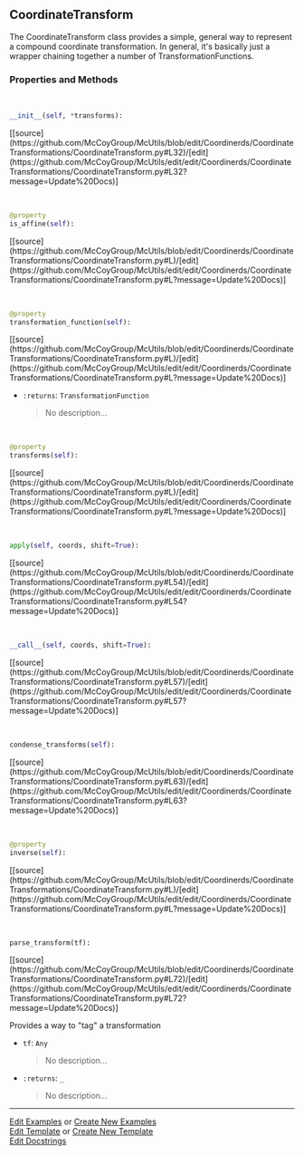 ## <a id="McUtils.Coordinerds.CoordinateTransformations.CoordinateTransform.CoordinateTransform">CoordinateTransform</a>
The CoordinateTransform class provides a simple, general way to represent a
compound coordinate transformation.
In general, it's basically just a wrapper chaining together a number of TransformationFunctions.

### Properties and Methods
<a id="McUtils.Coordinerds.CoordinateTransformations.CoordinateTransform.CoordinateTransform.__init__" class="docs-object-method">&nbsp;</a> 
```python
__init__(self, *transforms): 
```
<div class="docs-source-link" markdown="1">
[[source](https://github.com/McCoyGroup/McUtils/blob/edit/Coordinerds/CoordinateTransformations/CoordinateTransform.py#L32)/[edit](https://github.com/McCoyGroup/McUtils/edit/edit/Coordinerds/CoordinateTransformations/CoordinateTransform.py#L32?message=Update%20Docs)]
</div>

<a id="McUtils.Coordinerds.CoordinateTransformations.CoordinateTransform.CoordinateTransform.is_affine" class="docs-object-method">&nbsp;</a> 
```python
@property
is_affine(self): 
```
<div class="docs-source-link" markdown="1">
[[source](https://github.com/McCoyGroup/McUtils/blob/edit/Coordinerds/CoordinateTransformations/CoordinateTransform.py#L)/[edit](https://github.com/McCoyGroup/McUtils/edit/edit/Coordinerds/CoordinateTransformations/CoordinateTransform.py#L?message=Update%20Docs)]
</div>

<a id="McUtils.Coordinerds.CoordinateTransformations.CoordinateTransform.CoordinateTransform.transformation_function" class="docs-object-method">&nbsp;</a> 
```python
@property
transformation_function(self): 
```
<div class="docs-source-link" markdown="1">
[[source](https://github.com/McCoyGroup/McUtils/blob/edit/Coordinerds/CoordinateTransformations/CoordinateTransform.py#L)/[edit](https://github.com/McCoyGroup/McUtils/edit/edit/Coordinerds/CoordinateTransformations/CoordinateTransform.py#L?message=Update%20Docs)]
</div>


- `:returns`: `TransformationFunction`
    >No description...

<a id="McUtils.Coordinerds.CoordinateTransformations.CoordinateTransform.CoordinateTransform.transforms" class="docs-object-method">&nbsp;</a> 
```python
@property
transforms(self): 
```
<div class="docs-source-link" markdown="1">
[[source](https://github.com/McCoyGroup/McUtils/blob/edit/Coordinerds/CoordinateTransformations/CoordinateTransform.py#L)/[edit](https://github.com/McCoyGroup/McUtils/edit/edit/Coordinerds/CoordinateTransformations/CoordinateTransform.py#L?message=Update%20Docs)]
</div>

<a id="McUtils.Coordinerds.CoordinateTransformations.CoordinateTransform.CoordinateTransform.apply" class="docs-object-method">&nbsp;</a> 
```python
apply(self, coords, shift=True): 
```
<div class="docs-source-link" markdown="1">
[[source](https://github.com/McCoyGroup/McUtils/blob/edit/Coordinerds/CoordinateTransformations/CoordinateTransform.py#L54)/[edit](https://github.com/McCoyGroup/McUtils/edit/edit/Coordinerds/CoordinateTransformations/CoordinateTransform.py#L54?message=Update%20Docs)]
</div>

<a id="McUtils.Coordinerds.CoordinateTransformations.CoordinateTransform.CoordinateTransform.__call__" class="docs-object-method">&nbsp;</a> 
```python
__call__(self, coords, shift=True): 
```
<div class="docs-source-link" markdown="1">
[[source](https://github.com/McCoyGroup/McUtils/blob/edit/Coordinerds/CoordinateTransformations/CoordinateTransform.py#L57)/[edit](https://github.com/McCoyGroup/McUtils/edit/edit/Coordinerds/CoordinateTransformations/CoordinateTransform.py#L57?message=Update%20Docs)]
</div>

<a id="McUtils.Coordinerds.CoordinateTransformations.CoordinateTransform.CoordinateTransform.condense_transforms" class="docs-object-method">&nbsp;</a> 
```python
condense_transforms(self): 
```
<div class="docs-source-link" markdown="1">
[[source](https://github.com/McCoyGroup/McUtils/blob/edit/Coordinerds/CoordinateTransformations/CoordinateTransform.py#L63)/[edit](https://github.com/McCoyGroup/McUtils/edit/edit/Coordinerds/CoordinateTransformations/CoordinateTransform.py#L63?message=Update%20Docs)]
</div>

<a id="McUtils.Coordinerds.CoordinateTransformations.CoordinateTransform.CoordinateTransform.inverse" class="docs-object-method">&nbsp;</a> 
```python
@property
inverse(self): 
```
<div class="docs-source-link" markdown="1">
[[source](https://github.com/McCoyGroup/McUtils/blob/edit/Coordinerds/CoordinateTransformations/CoordinateTransform.py#L)/[edit](https://github.com/McCoyGroup/McUtils/edit/edit/Coordinerds/CoordinateTransformations/CoordinateTransform.py#L?message=Update%20Docs)]
</div>

<a id="McUtils.Coordinerds.CoordinateTransformations.CoordinateTransform.CoordinateTransform.parse_transform" class="docs-object-method">&nbsp;</a> 
```python
parse_transform(tf): 
```
<div class="docs-source-link" markdown="1">
[[source](https://github.com/McCoyGroup/McUtils/blob/edit/Coordinerds/CoordinateTransformations/CoordinateTransform.py#L72)/[edit](https://github.com/McCoyGroup/McUtils/edit/edit/Coordinerds/CoordinateTransformations/CoordinateTransform.py#L72?message=Update%20Docs)]
</div>

Provides a way to "tag" a transformation
- `tf`: `Any`
    >No description...
- `:returns`: `_`
    >No description...





___

[Edit Examples](https://github.com/McCoyGroup/McUtils/edit/edit/ci/examples/McUtils/Coordinerds/CoordinateTransformations/CoordinateTransform/CoordinateTransform.md) or 
[Create New Examples](https://github.com/McCoyGroup/McUtils/new/edit/?filename=ci/examples/McUtils/Coordinerds/CoordinateTransformations/CoordinateTransform/CoordinateTransform.md) <br/>
[Edit Template](https://github.com/McCoyGroup/McUtils/edit/edit/ci/docs/McUtils/Coordinerds/CoordinateTransformations/CoordinateTransform/CoordinateTransform.md) or 
[Create New Template](https://github.com/McCoyGroup/McUtils/new/edit/?filename=ci/docs/templates/McUtils/Coordinerds/CoordinateTransformations/CoordinateTransform/CoordinateTransform.md) <br/>
[Edit Docstrings](https://github.com/McCoyGroup/McUtils/edit/edit/McUtils/Coordinerds/CoordinateTransformations/CoordinateTransform.py?message=Update%20Docs)